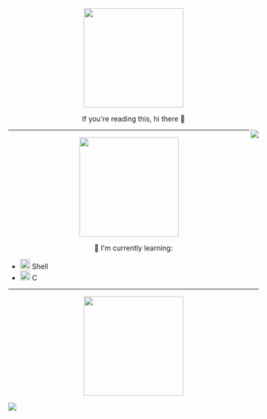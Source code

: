 <div id="header" align="center">
  <img src="https://uploads-ssl.webflow.com/603c87adb15be3cb0b3ed9b5/61bf0b5c372eeeb5d44b6b5f_6.png" width="200"/>
</div> 
<p align="center">
  If you're reading this, hi there 👋
</p>

<p><img align="right" src="https://profile-counter.glitch.me/chelseyqc/count.svg"</p>

---

<div id="header" align="center">
  <img src="https://uploads-ssl.webflow.com/603c87adb15be3cb0b3ed9b5/61bf097bc69c24692f6457b4_3-p-500.png" width="200"/>
</div> 

<p align="center">
  🌱 I'm currently learning:
  
  - <img src="https://cdn.icon-icons.com/icons2/2367/PNG/512/terminal_shell_icon_143501.png" width="20"/> Shell
  - <img src="https://cdn.icon-icons.com/icons2/2415/PNG/512/c_original_logo_icon_146611.png" width="20"/> C
    
</p>

---

<div id="header" align="center">
  <img src="https://uploads-ssl.webflow.com/603c87adb15be3cb0b3ed9b5/61bf09f5be7634261e9b0358_5.png" width="200"/>
</div> 


<p><img align="left" src="https://github-readme-stats.vercel.app/api/top-langs?username=chelseyqc"</p>

<!--
**chelseyqc/chelseyqc** is a ✨ _special_ ✨ repository because its `README.md` (this file) appears on your GitHub profile.

Here are some ideas to get you started:

- 🔭 I’m currently working on ...
- 🌱 I’m currently learning ...
- 👯 I’m looking to collaborate on ...
- 🤔 I’m looking for help with ...
- 💬 Ask me about ...
- 📫 How to reach me: ...
- 😄 Pronouns: ...
- ⚡ Fun fact: ...
-->
